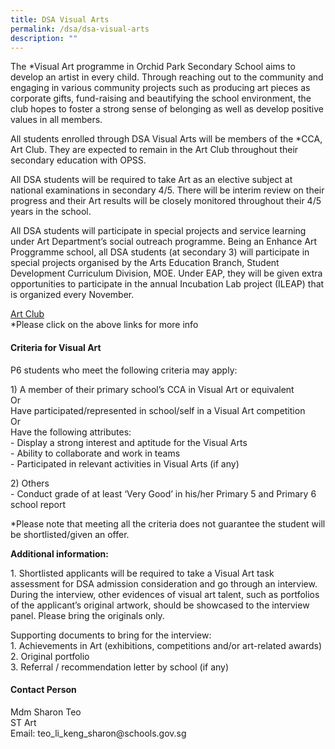 ```yaml
---
title: DSA Visual Arts
permalink: /dsa/dsa-visual-arts
description: ""
---
```

<p>The *Visual Art programme in Orchid Park Secondary School aims to develop an artist in every child. Through reaching out to the community and engaging in various community projects such as producing art pieces as corporate gifts, fund-raising and beautifying the school environment, the club hopes to foster a strong sense of belonging as well as develop positive values in all members.&nbsp;</p>
<p>All students enrolled through DSA Visual Arts will be members of the *CCA, Art Club. They are expected to remain in the Art Club throughout their secondary education with OPSS.</p>
<p>All DSA students will be required to take Art as an elective subject at national examinations in secondary 4/5. There will be interim review on their progress and their Art results will be closely monitored throughout their 4/5 years in the school.&nbsp;</p>
<p>All DSA students will participate in special projects and service learning under Art Department&rsquo;s social outreach programme. Being an Enhance Art Proggramme school, all DSA students (at secondary 3) will participate in special projects organised by the Arts Education Branch, Student Development Curriculum Division, MOE. Under EAP, they will be given extra opportunities to participate in the annual Incubation Lab project (ILEAP) that is organized every November.&nbsp;</p>
<p><a href="/learning-at-opss/ccas/visual-and-performing-arts/visual-art" target="_blank" rel="noopener">Art Club</a><br />*Please click on the above links for more info</p>
<h4>Criteria for Visual Art</h4>
<p>P6 students who meet the following criteria may apply:</p>
<p>1) A member of their primary school&rsquo;s CCA in Visual Art or equivalent<br />Or<br />Have participated/represented in school/self in a Visual Art competition<br />Or<br />Have the following attributes:<br />- Display a strong interest and aptitude for the Visual Arts&nbsp;<br />- Ability to collaborate and work in teams<br />- Participated in relevant activities in Visual Arts (if any)</p>
<p>2) Others<br />- Conduct grade of at least &lsquo;Very Good&rsquo; in his/her Primary 5 and Primary 6 school report&nbsp;</p>
<p>*Please note that meeting all the criteria does not guarantee the student will be shortlisted/given an offer.</p>
<p><strong>Additional information:</strong></p>
<p>1. Shortlisted applicants will be required to take a Visual Art task assessment for DSA admission consideration and go through an interview. During the interview, other evidences of visual art talent, such as portfolios of the applicant&rsquo;s original artwork, should be showcased to the interview panel. Please bring the originals only.</p>
<p>Supporting documents to bring for the interview:<br />1. Achievements in Art (exhibitions, competitions and/or art-related awards)<br />2. Original portfolio<br />3. Referral / recommendation letter by school (if any)&nbsp;</p>
<h4>Contact Person</h4>
<p>Mdm Sharon Teo<br />ST Art<br />Email: teo_li_keng_sharon@schools.gov.sg</p>